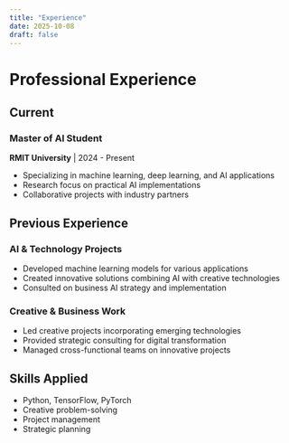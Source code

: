 ```yaml
---
title: "Experience"
date: 2025-10-08
draft: false
---
```


# Professional Experience

## Current

### Master of AI Student
**RMIT University** | 2024 - Present
- Specializing in machine learning, deep learning, and AI applications
- Research focus on practical AI implementations
- Collaborative projects with industry partners

## Previous Experience

### AI & Technology Projects
- Developed machine learning models for various applications
- Created innovative solutions combining AI with creative technologies
- Consulted on business AI strategy and implementation

### Creative & Business Work
- Led creative projects incorporating emerging technologies
- Provided strategic consulting for digital transformation
- Managed cross-functional teams on innovative projects

## Skills Applied
- Python, TensorFlow, PyTorch
- Creative problem-solving
- Project management
- Strategic planning